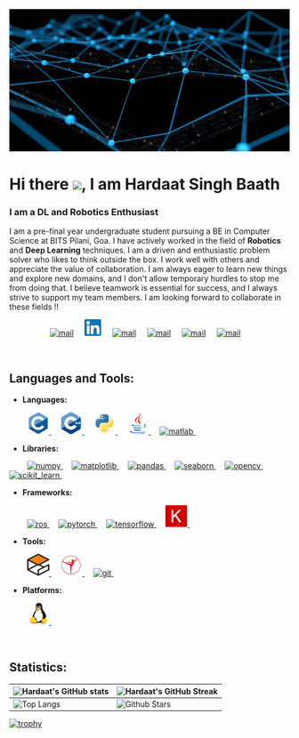 <img src = "https://github.com/hardaatbaath/hardaatbaath/blob/main/images/gif3.gif" width="1024" height="256"/>

# Hi there <img src="https://media.giphy.com/media/hvRJCLFzcasrR4ia7z/giphy.gif" width="40">, I am Hardaat Singh Baath
### I am a DL and Robotics Enthusiast

I am a pre-final year undergraduate student pursuing a BE in Computer Science at BITS Pilani, Goa. 
I have actively worked in the field of **Robotics** and **Deep Learning** techniques.
I am a driven and enthusiastic problem solver who likes to think outside the box. I work well with others and appreciate the value of collaboration. 
I am always eager to learn new things and explore new domains, and I don't allow temporary hurdles to stop me from doing that. 
I believe teamwork is essential for success, and I always strive to support my team members.
I am looking forward to collaborate in these fields !!

<p align="center">
<a href="https://hardaat-singh-baath.vercel.app/"><img src="https://img.icons8.com/color-glass/96/domain.png" width="35px" alt="mail"></a> &nbsp; &nbsp;
<a href="https://www.linkedin.com/in/hardaat-singh-baath/" target="_blank"><img src="https://github.com/deut-erium/deut-erium/blob/master/assets/linkedin.svg" width="30px" alt="LinkedIn"></a> &nbsp; &nbsp;
<a href="https://orcid.org/0009-0000-8405-0125"><img src="https://img.icons8.com/color/48/google-scholar--v3.png" width="35px" alt="mail"></a> &nbsp; &nbsp;
<a href="https://github.com/hardaatbaath"><img src="https://img.icons8.com/color-glass/96/github--v1.png" width="35px" alt="mail"></a> &nbsp; &nbsp;
<a href="https://flowcv.me/hardaat-singh-baath"><img src="https://img.icons8.com/parakeet/48/face-id.png" width="35px" alt="mail"></a> &nbsp; &nbsp;
<a href="mailto:hardaatsinghbaath@gmail.com"><img src="https://img.icons8.com/color/30/000000/gmail-new.png" width="30px" alt="mail"></a> &nbsp; &nbsp;
<!-- <a href="https://www.researchgate.net/profile/Hardaat-Singh-Baath"><img src="https://img.icons8.com/external-tal-revivo-shadow-tal-revivo/48/external-researchgate-a-social-networking-site-for-scientists-and-researchers-to-share-papers-logo-shadow-tal-revivo.png" width="35px" alt="mail"></a> &nbsp; &nbsp;
<a href="https://orcid.org/0009-0000-8405-0125"><img src="https://github.com/hardaatbaath/hardaatbaath/blob/main/images/icons8-orcid-32.png" width="35px" alt="mail"></a> &nbsp; &nbsp; -->

</p>

<!--&nbsp;
## Skills and Experience:
* **Languages:**
  * C/C++
  * Python
  * Java
  * MATLAB
* **Libraries:**
  * Numpy
  * Matplotlib
  * Pandas
  * Seaborn
* **Frameworks:**
  * Robotics Operating System
  * PyTorch
  * Tensorflow
  * Keras 
* **Tools:**
  * Gazebo
  * CoppeliaSim -->

&nbsp;
## Languages and Tools:
* **Languages:**
<p align="left"> 
 &nbsp; &nbsp; &nbsp; &nbsp; 
 <a href="https://www.cprogramming.com/" target="_blank" rel="noreferrer"> <img src="https://raw.githubusercontent.com/devicons/devicon/master/icons/c/c-original.svg" alt="c" width="40" height="40"/> </a> &nbsp; &nbsp;
 <a href="https://www.w3schools.com/cpp/" target="_blank" rel="noreferrer"> <img src="https://raw.githubusercontent.com/devicons/devicon/master/icons/cplusplus/cplusplus-original.svg" alt="cplusplus" width="40" height="40"/> </a> &nbsp; &nbsp;
 <a href="https://www.python.org" target="_blank" rel="noreferrer"> <img src="https://raw.githubusercontent.com/devicons/devicon/master/icons/python/python-original.svg" alt="python" width="40" height="40"/> </a> &nbsp; &nbsp;
 <a href="https://www.java.com" target="_blank" rel="noreferrer"> <img src="https://raw.githubusercontent.com/devicons/devicon/master/icons/java/java-original.svg" alt="java" width="40" height="40"/> </a> &nbsp; &nbsp;
 <a href="https://www.mathworks.com/" target="_blank" rel="noreferrer"> <img src="https://upload.wikimedia.org/wikipedia/commons/2/21/Matlab_Logo.png" alt="matlab" width="40" height="40"/> </a> &nbsp; &nbsp;

* **Libraries:**
<p align="left"> 
 &nbsp; &nbsp; &nbsp; &nbsp;  
<a href="https://numpy.org/" target="_blank" rel="noreferrer"> <img src="https://img.icons8.com/color/96/numpy.png" alt="numpy" width="40" height="40"/> </a> &nbsp; &nbsp;
 <a href="https://matplotlib.org/" target="_blank" rel="noreferrer"> <img src="https://miro.medium.com/v2/resize:fit:396/1*oNts6NyKkijiGUfLrPRDxg.png" alt="matplotlib" width="40" height="40"/> </a> &nbsp; &nbsp;
 <a href="https://pandas.pydata.org/" target="_blank" rel="noreferrer"> <img src="https://img.icons8.com/color/96/000000/pandas.png" alt="pandas" width="40" height="40"/> </a>&nbsp; &nbsp;
<a href="https://seaborn.pydata.org/" target="_blank" rel="noreferrer"> <img src="https://seaborn.pydata.org/_images/logo-mark-lightbg.svg" alt="seaborn" width="40" height="40"/> </a> &nbsp; &nbsp;
<a href="https://opencv.org/" target="_blank" rel="noreferrer"> <img src="https://www.vectorlogo.zone/logos/opencv/opencv-icon.svg" alt="opencv" width="40" height="40"/> </a>&nbsp; &nbsp;
<a href="https://scikit-learn.org/" target="_blank" rel="noreferrer"> <img src="https://upload.wikimedia.org/wikipedia/commons/0/05/Scikit_learn_logo_small.svg" alt="scikit_learn" width="40" height="40"/> </a> &nbsp; &nbsp;


* **Frameworks:**
 <p align="left"> 
   &nbsp; &nbsp; &nbsp; &nbsp; 
<a href="https://www.ros.org" target="_blank" rel="noreferrer"> <img src="https://logodix.com/logo/1656004.png" alt="ros" width="120" height="30"/> </a> &nbsp; &nbsp;
<a href="https://pytorch.org/" target="_blank" rel="noreferrer"> <img src="https://www.vectorlogo.zone/logos/pytorch/pytorch-icon.svg" alt="pytorch" width="40" height="40"/> </a> &nbsp; &nbsp;
<a href="https://www.tensorflow.org" target="_blank" rel="noreferrer"> <img src="https://www.vectorlogo.zone/logos/tensorflow/tensorflow-icon.svg" alt="tensorflow" width="40" height="40"/> </a> &nbsp; &nbsp;
<a href="https://keras.io/" target="_blank" rel="noreferrer"> <img src="https://github.com/hardaatbaath/hardaatbaath/blob/main/images/logo.png" alt="keras" width="40" height="40"/> </a> &nbsp; &nbsp;

* **Tools:**
<p align="left"> 
&nbsp; &nbsp; &nbsp; &nbsp; 
<a href="https://gazebosim.org/home" target="_blank" rel="noreferrer"> <img src="https://github.com/hardaatbaath/hardaatbaath/blob/main/images/gazebo_logo.png" alt="gazebo" width="40" height="40"/> </a> &nbsp; &nbsp;
<a href="https://www.coppeliarobotics.com/" target="_blank" rel="noreferrer"> <img src="https://github.com/hardaatbaath/hardaatbaath/blob/main/images/CoppeliaSim.png" alt="coppelia" width="40" height="40"/> </a> &nbsp; &nbsp;
<a href="https://git-scm.com/" target="_blank" rel="noreferrer"> <img src="https://www.vectorlogo.zone/logos/git-scm/git-scm-icon.svg" alt="git" width="40" height="40"/> </a> &nbsp; &nbsp;

* **Platforms:**
 <p align="left"> 
   &nbsp; &nbsp; &nbsp; &nbsp; 
<a href="https://www.linux.org/" target="_blank" rel="noreferrer"> <img src="https://raw.githubusercontent.com/devicons/devicon/master/icons/linux/linux-original.svg" alt="linux" width="40" height="40"/> </a>&nbsp; &nbsp;


</p>

&nbsp;  
## Statistics:
<p>
  
| ![Hardaat's GitHub stats](https://github-readme-stats.vercel.app/api?username=hardaatbaath&show_icons=true&theme=tokyonight&custom_title=Hardaat's%20GitHub%20Stats%20Stats&disable_animations=true)  | ![Hardaat's GitHub Streak](https://github-readme-streak-stats.herokuapp.com/?user=hardaatbaath&theme=tokyonight&disable_animations=true) |
| --- | --- |
| ![Top Langs](https://github-readme-stats.vercel.app/api/top-langs/?username=hardaatbaath&theme=tokyonight&custom_title=Language%20Stats&layout=donut-vertical&disable_animations=true) | ![Github Stars](https://github-readme-stats.vercel.app/api?username=hardaatbaath&show_icons=true&locale=en&count_private=true&hide_rank=true&custom_title=My%20GitHub%20Stats&theme=tokyonight&show=reviews,discussions_started,discussions_answered,prs_merged,prs_merged_percentage&disable_animations=true) |
</p>

[![trophy](https://github-profile-trophy.vercel.app/?username=hardaatbaath&theme=tokyonight)](https://github.com/ryo-ma/github-profile-trophy)
<!--
**hardaatbaath/hardaatbaath** is a ✨ _special_ ✨ repository because its `README.md` (this file) appears on your GitHub profile.

Here are some ideas to get you started:

- 🔭 I’m currently working on ...
- 🌱 I’m currently learning ...
- 👯 I’m looking to collaborate on ...
- 🤔 I’m looking for help with ...
- 💬 Ask me about ...
- 📫 How to reach me: ...
- 😄 Pronouns: ...
- ⚡ Fun fact: ...
-->
